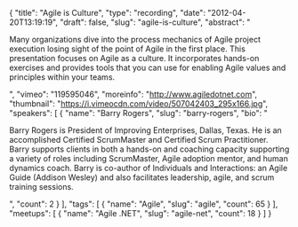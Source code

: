 {
  "title": "Agile is Culture",
  "type": "recording",
  "date": "2012-04-20T13:19:19",
  "draft": false,
  "slug": "agile-is-culture",
  "abstract": "<p>Many organizations dive into the process mechanics of Agile project execution losing sight of the point of Agile in the first place. This presentation focuses on Agile as a culture. It incorporates hands-on exercises and provides tools that you can use for enabling Agile values and principles within your teams.</p>",
  "vimeo": "119595046",
  "moreinfo": "http://www.agiledotnet.com",
  "thumbnail": "https://i.vimeocdn.com/video/507042403_295x166.jpg",
  "speakers": [
    {
      "name": "Barry Rogers",
      "slug": "barry-rogers",
      "bio": "<p>Barry Rogers is President of Improving Enterprises, Dallas, Texas. He is an accomplished Certified ScrumMaster and Certified Scrum Practitioner. Barry supports clients in both a hands-on and coaching capacity supporting a variety of roles including ScrumMaster, Agile adoption mentor, and human dynamics coach. Barry is co-author of Individuals and Interactions: an Agile Guide (Addison Wesley) and also facilitates leadership, agile, and scrum training sessions.</p>",
      "count": 2
    }
  ],
  "tags": [
    {
      "name": "Agile",
      "slug": "agile",
      "count": 65
    }
  ],
  "meetups": [
    {
      "name": "Agile .NET",
      "slug": "agile-net",
      "count": 18
    }
  ]
}